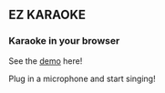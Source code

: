 

## EZ KARAOKE

### Karaoke in your browser

See the [demo](https://rodericasm.github.io/easy_karaoke/) here!

Plug in a microphone and start singing!

